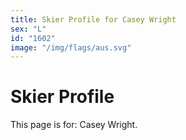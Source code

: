 ```yaml
---
title: Skier Profile for Casey Wright
sex: "L"
id: "1602"
image: "/img/flags/aus.svg" 
---
```


# Skier Profile

This page is for: Casey Wright.
    